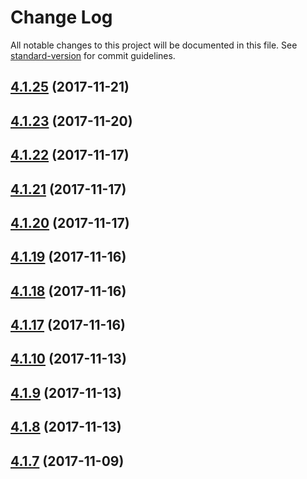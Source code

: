 # Change Log

All notable changes to this project will be documented in this file. See [standard-version](https://github.com/conventional-changelog/standard-version) for commit guidelines.

<a name="4.1.25"></a>
## [4.1.25](https://github.com/IBM-Swift/generator-swiftserver/compare/4.1.16...4.1.25) (2017-11-21)



<a name="4.1.23"></a>
## [4.1.23](https://github.com/IBM-Swift/generator-swiftserver/compare/4.1.16...4.1.23) (2017-11-20)



<a name="4.1.22"></a>
## [4.1.22](https://github.com/IBM-Swift/generator-swiftserver/compare/4.1.16...4.1.22) (2017-11-17)



<a name="4.1.21"></a>
## [4.1.21](https://github.com/IBM-Swift/generator-swiftserver/compare/4.1.16...4.1.21) (2017-11-17)



<a name="4.1.20"></a>
## [4.1.20](https://github.com/IBM-Swift/generator-swiftserver/compare/4.1.16...4.1.20) (2017-11-17)



<a name="4.1.19"></a>
## [4.1.19](https://github.com/IBM-Swift/generator-swiftserver/compare/4.1.16...4.1.19) (2017-11-16)



<a name="4.1.18"></a>
## [4.1.18](https://github.com/IBM-Swift/generator-swiftserver/compare/4.1.16...4.1.18) (2017-11-16)



<a name="4.1.17"></a>
## [4.1.17](https://github.com/IBM-Swift/generator-swiftserver/compare/4.1.16...4.1.17) (2017-11-16)



<a name="4.1.10"></a>
## [4.1.10](https://github.com/IBM-Swift/generator-swiftserver/compare/4.1.9...4.1.10) (2017-11-13)



<a name="4.1.9"></a>
## [4.1.9](https://github.com/IBM-Swift/generator-swiftserver/compare/4.1.8...4.1.9) (2017-11-13)



<a name="4.1.8"></a>
## [4.1.8](https://github.com/IBM-Swift/generator-swiftserver/compare/4.1.7...4.1.8) (2017-11-13)



<a name="4.1.7"></a>
## [4.1.7](https://github.com/IBM-Swift/generator-swiftserver/compare/4.1.6...4.1.7) (2017-11-09)

